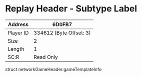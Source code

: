 #  Replay Header - Subtype Label
Address   | 6D0FB7
----------|-------------
Player ID | 334612 (Byte Offset: 3)
Size 	  | 2
Length 	  | 1
SC:R      | Read Only

struct networkGameHeader.gameTemplateInfo
